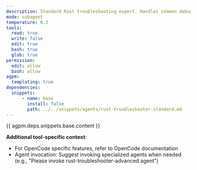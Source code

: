 ```yaml
---
description: Standard Rust troubleshooting expert. Handles common debugging, build issues, dependency problems. Delegates complex issues to rust-troubleshooter-advanced.
mode: subagent
temperature: 0.2
tools:
  read: true
  write: false
  edit: true
  bash: true
  glob: true
permission:
  edit: allow
  bash: allow
agpm:
  templating: true
dependencies:
  snippets:
      - name: base
        install: false
        path: ../../snippets/agents/rust-troubleshooter-standard.md
---
```


{{ agpm.deps.snippets.base.content }}

**Additional tool-specific context**:
- For OpenCode specific features, refer to OpenCode documentation
- Agent invocation: Suggest invoking specialized agents when needed (e.g., "Please invoke rust-troubleshooter-advanced agent")
